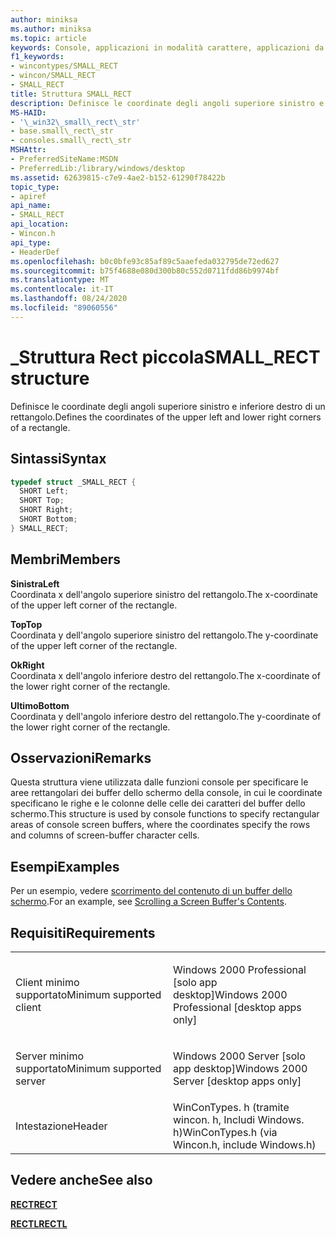 ```yaml
---
author: miniksa
ms.author: miniksa
ms.topic: article
keywords: Console, applicazioni in modalità carattere, applicazioni da riga di comando, applicazioni Terminal, API console
f1_keywords:
- wincontypes/SMALL_RECT
- wincon/SMALL_RECT
- SMALL_RECT
title: Struttura SMALL_RECT
description: Definisce le coordinate degli angoli superiore sinistro e inferiore destro di un rettangolo.
MS-HAID:
- '\_win32\_small\_rect\_str'
- base.small\_rect\_str
- consoles.small\_rect\_str
MSHAttr:
- PreferredSiteName:MSDN
- PreferredLib:/library/windows/desktop
ms.assetid: 62639815-c7e9-4ae2-b152-61290f78422b
topic_type:
- apiref
api_name:
- SMALL_RECT
api_location:
- Wincon.h
api_type:
- HeaderDef
ms.openlocfilehash: b0c0bfe93c85af89c5aaefeda032795de72ed627
ms.sourcegitcommit: b75f4688e080d300b80c552d0711fdd86b9974bf
ms.translationtype: MT
ms.contentlocale: it-IT
ms.lasthandoff: 08/24/2020
ms.locfileid: "89060556"
---
```

# <a name="small_rect-structure"></a><span data-ttu-id="60fac-104">\_Struttura Rect piccola</span><span class="sxs-lookup"><span data-stu-id="60fac-104">SMALL\_RECT structure</span></span>


<span data-ttu-id="60fac-105">Definisce le coordinate degli angoli superiore sinistro e inferiore destro di un rettangolo.</span><span class="sxs-lookup"><span data-stu-id="60fac-105">Defines the coordinates of the upper left and lower right corners of a rectangle.</span></span>

<a name="syntax"></a><span data-ttu-id="60fac-106">Sintassi</span><span class="sxs-lookup"><span data-stu-id="60fac-106">Syntax</span></span>
------

```C
typedef struct _SMALL_RECT {
  SHORT Left;
  SHORT Top;
  SHORT Right;
  SHORT Bottom;
} SMALL_RECT;
```

<a name="members"></a><span data-ttu-id="60fac-107">Membri</span><span class="sxs-lookup"><span data-stu-id="60fac-107">Members</span></span>
-------

<span data-ttu-id="60fac-108">**Sinistra**</span><span class="sxs-lookup"><span data-stu-id="60fac-108">**Left**</span></span>  
<span data-ttu-id="60fac-109">Coordinata x dell'angolo superiore sinistro del rettangolo.</span><span class="sxs-lookup"><span data-stu-id="60fac-109">The x-coordinate of the upper left corner of the rectangle.</span></span>

<span data-ttu-id="60fac-110">**Top**</span><span class="sxs-lookup"><span data-stu-id="60fac-110">**Top**</span></span>  
<span data-ttu-id="60fac-111">Coordinata y dell'angolo superiore sinistro del rettangolo.</span><span class="sxs-lookup"><span data-stu-id="60fac-111">The y-coordinate of the upper left corner of the rectangle.</span></span>

<span data-ttu-id="60fac-112">**Ok**</span><span class="sxs-lookup"><span data-stu-id="60fac-112">**Right**</span></span>  
<span data-ttu-id="60fac-113">Coordinata x dell'angolo inferiore destro del rettangolo.</span><span class="sxs-lookup"><span data-stu-id="60fac-113">The x-coordinate of the lower right corner of the rectangle.</span></span>

<span data-ttu-id="60fac-114">**Ultimo**</span><span class="sxs-lookup"><span data-stu-id="60fac-114">**Bottom**</span></span>  
<span data-ttu-id="60fac-115">Coordinata y dell'angolo inferiore destro del rettangolo.</span><span class="sxs-lookup"><span data-stu-id="60fac-115">The y-coordinate of the lower right corner of the rectangle.</span></span>

<a name="remarks"></a><span data-ttu-id="60fac-116">Osservazioni</span><span class="sxs-lookup"><span data-stu-id="60fac-116">Remarks</span></span>
-------

<span data-ttu-id="60fac-117">Questa struttura viene utilizzata dalle funzioni console per specificare le aree rettangolari dei buffer dello schermo della console, in cui le coordinate specificano le righe e le colonne delle celle dei caratteri del buffer dello schermo.</span><span class="sxs-lookup"><span data-stu-id="60fac-117">This structure is used by console functions to specify rectangular areas of console screen buffers, where the coordinates specify the rows and columns of screen-buffer character cells.</span></span>

<a name="examples"></a><span data-ttu-id="60fac-118">Esempi</span><span class="sxs-lookup"><span data-stu-id="60fac-118">Examples</span></span>
--------

<span data-ttu-id="60fac-119">Per un esempio, vedere [scorrimento del contenuto di un buffer dello schermo](scrolling-a-screen-buffer-s-contents.md).</span><span class="sxs-lookup"><span data-stu-id="60fac-119">For an example, see [Scrolling a Screen Buffer's Contents](scrolling-a-screen-buffer-s-contents.md).</span></span>

<a name="requirements"></a><span data-ttu-id="60fac-120">Requisiti</span><span class="sxs-lookup"><span data-stu-id="60fac-120">Requirements</span></span>
------------

<table>
<colgroup>
<col width="50%" />
<col width="50%" />
</colgroup>
<tbody>
<tr class="odd">
<td><p><span data-ttu-id="60fac-121">Client minimo supportato</span><span class="sxs-lookup"><span data-stu-id="60fac-121">Minimum supported client</span></span></p></td>
<td><p><span data-ttu-id="60fac-122">Windows 2000 Professional [solo app desktop]</span><span class="sxs-lookup"><span data-stu-id="60fac-122">Windows 2000 Professional [desktop apps only]</span></span></p></td>
</tr>
<tr class="even">
<td><p><span data-ttu-id="60fac-123">Server minimo supportato</span><span class="sxs-lookup"><span data-stu-id="60fac-123">Minimum supported server</span></span></p></td>
<td><p><span data-ttu-id="60fac-124">Windows 2000 Server [solo app desktop]</span><span class="sxs-lookup"><span data-stu-id="60fac-124">Windows 2000 Server [desktop apps only]</span></span></p></td>
</tr>
<tr class="odd">
<td><p><span data-ttu-id="60fac-125">Intestazione</span><span class="sxs-lookup"><span data-stu-id="60fac-125">Header</span></span></p></td>
<td><span data-ttu-id="60fac-126">WinConTypes. h (tramite wincon. h, Includi Windows. h)</span><span class="sxs-lookup"><span data-stu-id="60fac-126">WinConTypes.h (via Wincon.h, include Windows.h)</span></span></td>
</tr>
</tbody>
</table>

## <a name="span-idsee_alsospansee-also"></a><span data-ttu-id="60fac-127"><span id="see_also"></span>Vedere anche</span><span class="sxs-lookup"><span data-stu-id="60fac-127"><span id="see_also"></span>See also</span></span>


[<span data-ttu-id="60fac-128">**RECT**</span><span class="sxs-lookup"><span data-stu-id="60fac-128">**RECT**</span></span>](https://msdn.microsoft.com/library/windows/desktop/dd162897)

[<span data-ttu-id="60fac-129">**RECTL**</span><span class="sxs-lookup"><span data-stu-id="60fac-129">**RECTL**</span></span>](https://msdn.microsoft.com/library/windows/desktop/dd162907)

 

 




